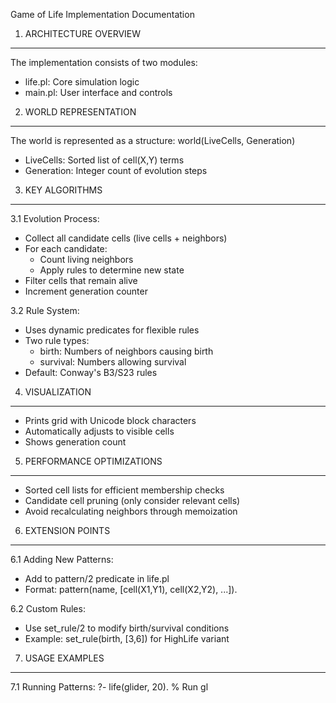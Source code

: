 Game of Life Implementation Documentation

1. ARCHITECTURE OVERVIEW
-----------------------
The implementation consists of two modules:
- life.pl: Core simulation logic
- main.pl: User interface and controls

2. WORLD REPRESENTATION
-----------------------
The world is represented as a structure:
world(LiveCells, Generation)
- LiveCells: Sorted list of cell(X,Y) terms
- Generation: Integer count of evolution steps

3. KEY ALGORITHMS
-----------------
3.1 Evolution Process:
- Collect all candidate cells (live cells + neighbors)
- For each candidate:
  - Count living neighbors
  - Apply rules to determine new state
- Filter cells that remain alive
- Increment generation counter

3.2 Rule System:
- Uses dynamic predicates for flexible rules
- Two rule types:
  - birth: Numbers of neighbors causing birth
  - survival: Numbers allowing survival
- Default: Conway's B3/S23 rules

4. VISUALIZATION
---------------
- Prints grid with Unicode block characters
- Automatically adjusts to visible cells
- Shows generation count

5. PERFORMANCE OPTIMIZATIONS
---------------------------
- Sorted cell lists for efficient membership checks
- Candidate cell pruning (only consider relevant cells)
- Avoid recalculating neighbors through memoization

6. EXTENSION POINTS
------------------
6.1 Adding New Patterns:
- Add to pattern/2 predicate in life.pl
- Format: pattern(name, [cell(X1,Y1), cell(X2,Y2), ...]).

6.2 Custom Rules:
- Use set_rule/2 to modify birth/survival conditions
- Example: set_rule(birth, [3,6]) for HighLife variant

7. USAGE EXAMPLES
----------------
7.1 Running Patterns:
?- life(glider, 20).     % Run gl